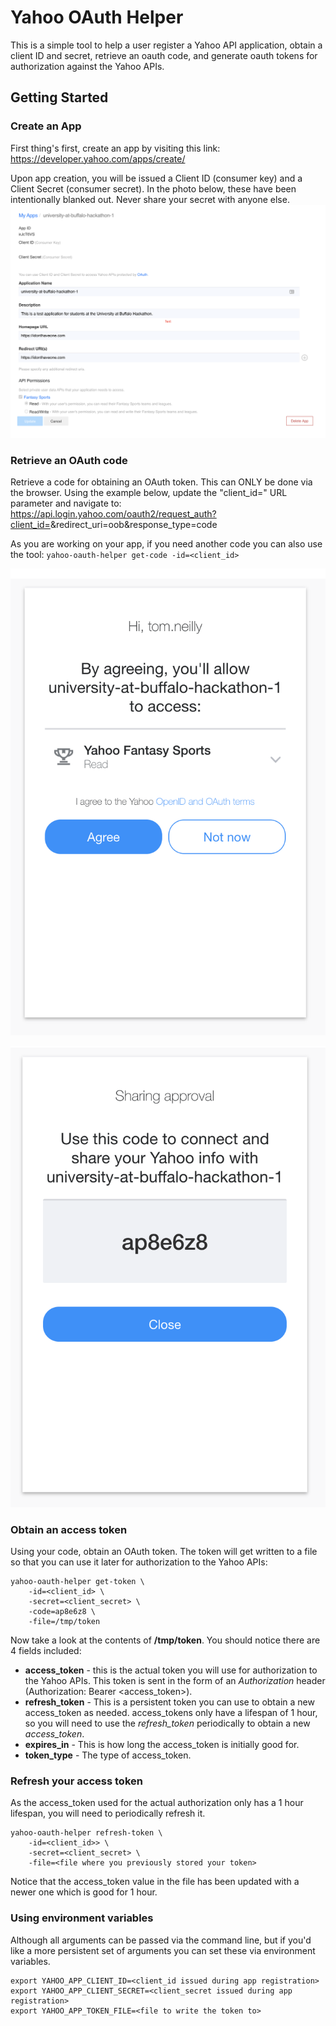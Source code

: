 # Yahoo OAuth Helper

This is a simple tool to help a user register a Yahoo API application, obtain a client ID and secret, retrieve an oauth code, and generate oauth tokens for authorization against the Yahoo APIs.

## Getting Started

### Create an App
First thing's first, create an app by visiting this link:  
https://developer.yahoo.com/apps/create/

Upon app creation, you will be issued a Client ID (consumer key) and a Client Secret (consumer secret). In the photo below, these have been intentionally blanked out. Never share your secret with anyone else. 
![app_creation](app_creation.png)

### Retrieve an OAuth code
Retrieve a code for obtaining an OAuth token. This can ONLY be done via the browser. Using the example below, update the "client_id=" URL parameter and navigate to:  
https://api.login.yahoo.com/oauth2/request_auth?client_id=<INSERT-YOUR-CLIENT-ID-HERE>&redirect_uri=oob&response_type=code
   
As you are working on your app, if you need another code you can also use the tool:
`yahoo-oauth-helper get-code -id=<client_id>`

![get_code](get_code.png)

![show_code](show_code.png)
    
### Obtain an access token

Using your code, obtain an OAuth token. The token will get written to a file so that you can use it later for authorization to the Yahoo APIs:

```
yahoo-oauth-helper get-token \
    -id=<client_id> \
    -secret=<client_secret> \
    -code=ap8e6z8 \
    -file=/tmp/token
```

Now take a look at the contents of **/tmp/token**. You should notice there are 4 fields included:

- **access_token** - this is the actual token you will use for authorization to the Yahoo APIs. This token is sent in the form of an *Authorization* header (Authorization: Bearer <access_token>).
- **refresh_token** - This is a persistent token you can use to obtain a new access_token as needed. access_tokens only have a lifespan of 1 hour, so you will need to use the *refresh_token* periodically to obtain a new *access_token*.
- **expires_in** - This is how long the access_token is initially good for.
- **token_type** - The type of access_token.

### Refresh your access token

As the access_token used for the actual authorization only has a 1 hour lifespan, you will need to periodically refresh it. 

```
yahoo-oauth-helper refresh-token \
    -id=<client_id>> \
    -secret=<client_secret> \
    -file=<file where you previously stored your token>
```

Notice that the access_token value in the file has been updated with a newer one which is good for 1 hour.


### Using environment variables

Although all arguments can be passed via the command line, but if you'd like a more persistent set of arguments you can set these via environment variables.

```
export YAHOO_APP_CLIENT_ID=<client_id issued during app registration>  
export YAHOO_APP_CLIENT_SECRET=<client_secret issued during app registration>  
export YAHOO_APP_TOKEN_FILE=<file to write the token to>
```
